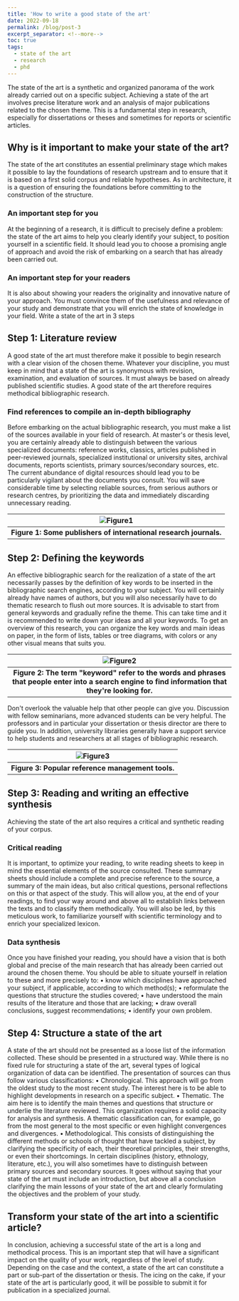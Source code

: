 ```yaml
---
title: 'How to write a good state of the art'
date: 2022-09-18
permalink: /blog/post-3
excerpt_separator: <!--more-->
toc: true
tags:
  - state of the art
  - research
  - phd
---
```


The state of the art is a synthetic and organized panorama of the work already carried out on a specific subject. Achieving a state of the art involves precise literature work and an analysis of major publications related to the chosen theme.
This is a fundamental step in research, especially for dissertations or theses and sometimes for reports or scientific articles. 
<!--more-->
## Why is it important to make your state of the art?
The state of the art constitutes an essential preliminary stage which makes it possible to lay the foundations of research upstream and to ensure that it is based on a first solid corpus and reliable hypotheses. As in architecture, it is a question of ensuring the foundations before committing to the construction of the structure.
### An important step for you
At the beginning of a research, it is difficult to precisely define a problem: the state of the art aims to help you clearly identify your subject, to position yourself in a scientific field. It should lead you to choose a promising angle of approach and avoid the risk of embarking on a search that has already been carried out.
### An important step for your readers
It is also about showing your readers the originality and innovative nature of your approach. You must convince them of the usefulness and relevance of your study and demonstrate that you will enrich the state of knowledge in your field.
Write a state of the art in 3 steps
## Step 1: Literature review
A good state of the art must therefore make it possible to begin research with a clear vision of the chosen theme. Whatever your discipline, you must keep in mind that a state of the art is synonymous with revision, examination, and evaluation of sources. It must always be based on already published scientific studies. A good state of the art therefore requires methodical bibliographic research.
### Find references to compile an in-depth bibliography
Before embarking on the actual bibliographic research, you must make a list of the sources available in your field of research. At master's or thesis level, you are certainly already able to distinguish between the various specialized documents: reference works, classics, articles published in peer-reviewed journals, specialized institutional or university sites, archival documents, reports scientists, primary sources/secondary sources, etc.
The current abundance of digital resources should lead you to be particularly vigilant about the documents you consult. You will save considerable time by selecting reliable sources, from serious authors or research centres, by prioritizing the data and immediately discarding unnecessary reading.

| ![Figure1](https://raw.githubusercontent.com/yboulaamane/yboulaamane.github.io/master/_blog/3post-1.png ) |
|:--:|
| <b>Figure 1: Some publishers of international research journals.</b> |

## Step 2: Defining the keywords
An effective bibliographic search for the realization of a state of the art necessarily passes by the definition of key words to be inserted in the bibliographic search engines, according to your subject. You will certainly already have names of authors, but you will also necessarily have to do thematic research to flush out more sources.
It is advisable to start from general keywords and gradually refine the theme. This can take time and it is recommended to write down your ideas and all your keywords. To get an overview of this research, you can organize the key words and main ideas on paper, in the form of lists, tables or tree diagrams, with colors or any other visual means that suits you.

| ![Figure2](https://raw.githubusercontent.com/yboulaamane/yboulaamane.github.io/master/_blog/3post-2.png ) |
|:--:|
| <b>Figure 2: The term "keyword" refer to the words and phrases that people enter into a search engine to find information that they're looking for.</b> |

Don't overlook the valuable help that other people can give you. Discussion with fellow seminarians, more advanced students can be very helpful. The professors and in particular your dissertation or thesis director are there to guide you. In addition, university libraries generally have a support service to help students and researchers at all stages of bibliographic research.

| ![Figure3](https://raw.githubusercontent.com/yboulaamane/yboulaamane.github.io/master/_blog/3post-3.png ) |
|:--:|
| <b>Figure 3: Popular reference management tools.</b> |

## Step 3: Reading and writing an effective synthesis
Achieving the state of the art also requires a critical and synthetic reading of your corpus.
### Critical reading
It is important, to optimize your reading, to write reading sheets to keep in mind the essential elements of the source consulted. These summary sheets should include a complete and precise reference to the source, a summary of the main ideas, but also critical questions, personal reflections on this or that aspect of the study. This will allow you, at the end of your readings, to find your way around and above all to establish links between the texts and to classify them methodically. You will also be led, by this meticulous work, to familiarize yourself with scientific terminology and to enrich your specialized lexicon.
### Data synthesis
Once you have finished your reading, you should have a vision that is both global and precise of the main research that has already been carried out around the chosen theme. You should be able to situate yourself in relation to these and more precisely to:
•	know which disciplines have approached your subject, if applicable, according to which method(s);
•	reformulate the questions that structure the studies covered;
•	have understood the main results of the literature and those that are lacking;
•	draw overall conclusions, suggest recommendations;
•	identify your own problem.
## Step 4: Structure a state of the art
A state of the art should not be presented as a loose list of the information collected. These should be presented in a structured way. While there is no fixed rule for structuring a state of the art, several types of logical organization of data can be identified.
The presentation of sources can thus follow various classifications:
•	Chronological. This approach will go from the oldest study to the most recent study. The interest here is to be able to highlight developments in research on a specific subject.
•	Thematic. The aim here is to identify the main themes and questions that structure or underlie the literature reviewed. This organization requires a solid capacity for analysis and synthesis. A thematic classification can, for example, go from the most general to the most specific or even highlight convergences and divergences.
•	Methodological. This consists of distinguishing the different methods or schools of thought that have tackled a subject, by clarifying the specificity of each, their theoretical principles, their strengths, or even their shortcomings.
In certain disciplines (history, ethnology, literature, etc.), you will also sometimes have to distinguish between primary sources and secondary sources.
It goes without saying that your state of the art must include an introduction, but above all a conclusion clarifying the main lessons of your state of the art and clearly formulating the objectives and the problem of your study.
## Transform your state of the art into a scientific article?
In conclusion, achieving a successful state of the art is a long and methodical process. This is an important step that will have a significant impact on the quality of your work, regardless of the level of study. Depending on the case and the context, a state of the art can constitute a part or sub-part of the dissertation or thesis. The icing on the cake, if your state of the art is particularly good, it will be possible to submit it for publication in a specialized journal.

